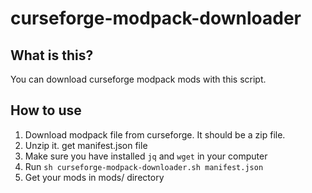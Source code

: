 # curseforge-modpack-downloader
## What is this?

You can download curseforge modpack mods with this script.

## How to use

1. Download modpack file from curseforge. It should be a zip file.
2. Unzip it. get manifest.json file
3. Make sure you have installed `jq` and `wget` in your computer
4. Run `sh curseforge-modpack-downloader.sh manifest.json`
5. Get your mods in mods/ directory
